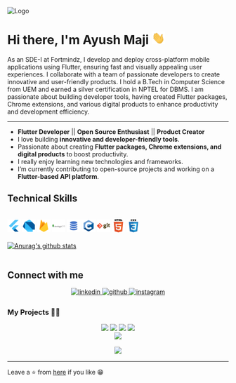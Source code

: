 ![Logo](https://github.com/AyushMaji/AyushMaji/blob/main/assets/banner.png?raw=true)


<h1 align="left">Hi there, I'm Ayush Maji  <a target="_blank" href="https://www.linkedin.com/in/ayushmaji/"></a><img src="https://raw.githubusercontent.com/AyushMaji/amicons/refs/heads/main/assets/amination/Hi.gif" width="30px"></h1></h1>

As an SDE-I at Fortmindz, I develop and deploy cross-platform mobile applications using Flutter, ensuring fast and visually appealing user experiences. I collaborate with a team of passionate developers to create innovative and user-friendly products. I hold a B.Tech in Computer Science from UEM and earned a silver certification in NPTEL for DBMS. I am passionate about building developer tools, having created Flutter packages, Chrome extensions, and various digital products to enhance productivity and development efficiency.

  ---

  
- **Flutter Developer** || **Open Source Enthusiast** || **Product Creator** <br/>  
- I love building **innovative and developer-friendly tools**. <br/>  
- Passionate about creating **Flutter packages, Chrome extensions, and digital products** to boost productivity. <br/>  
- I really enjoy learning new technologies and frameworks. <br/>  
- I’m currently contributing to open-source projects and working on a **Flutter-based API platform**. <br/>  


<h2>Technical Skills</h2>

<br />
<code><img height="30" src="https://raw.githubusercontent.com/github/explore/80688e429a7d4ef2fca1e82350fe8e3517d3494d/topics/flutter/flutter.png"></code>
<code><img height="30" src="https://raw.githubusercontent.com/github/explore/80688e429a7d4ef2fca1e82350fe8e3517d3494d/topics/dart/dart.png"></code>
<code><img height="30" src="https://raw.githubusercontent.com/github/explore/80688e429a7d4ef2fca1e82350fe8e3517d3494d/topics/firebase/firebase.png"></code>
<code><img height="30" src="https://raw.githubusercontent.com/github/explore/80688e429a7d4ef2fca1e82350fe8e3517d3494d/topics/mongodb/mongodb.png"></code>
<code><img height="30" src="https://raw.githubusercontent.com/github/explore/80688e429a7d4ef2fca1e82350fe8e3517d3494d/topics/sql/sql.png"></code>
<code><img height="30" src="https://raw.githubusercontent.com/github/explore/80688e429a7d4ef2fca1e82350fe8e3517d3494d/topics/c/c.png"></code>
<code><img height="30" src="https://raw.githubusercontent.com/github/explore/80688e429a7d4ef2fca1e82350fe8e3517d3494d/topics/git/git.png"></code>
<code><img height="30" src="https://raw.githubusercontent.com/github/explore/80688e429a7d4ef2fca1e82350fe8e3517d3494d/topics/html/html.png"></code>
<code><img height="30" src="https://raw.githubusercontent.com/github/explore/80688e429a7d4ef2fca1e82350fe8e3517d3494d/topics/css/css.png"></code>
<br />
<br />


<a href="https://github.com/AyushMaji/github-readme-stats">
  <img align="center" src="https://github-readme-stats.vercel.app/api?username=AyushMaji&theme=algolia&show_icons=true" alt="Anurag's github stats" />
</a> 
<br />
<br />

## Connect with me  
<div align="center">
 <a href="https://www.linkedin.com/in/ayushmaji/" target="_blank">
<img src=https://img.shields.io/badge/linkedin-%231E77B5.svg?&style=for-the-badge&logo=linkedin&logoColor=white alt=linkedin style="margin-bottom: 5px;" />
</a>
<a href="https://github.com/AyushMaji" target="_blank">
<img src=https://img.shields.io/badge/github-%2324292e.svg?&style=for-the-badge&logo=github&logoColor=white alt=github style="margin-bottom: 5px;" />
</a>
<a href="https://www.instagram.com/ayushmaji27/" target="_blank">
<img src=https://img.shields.io/badge/instagram-%23000000.svg?&style=for-the-badge&logo=instagram&logoColor=white alt=instagram style="margin-bottom: 5px;" />
</a>
</div>

### My Projects 👨‍💻

<div align="center">

<img src="https://github-readme-stats.vercel.app/api/pin/?username=AyushMaji&repo=weather_app&show_icons=true&theme=great-gatsby"> 
<img src="https://github-readme-stats.vercel.app/api/pin/?username=AyushMaji&repo=CourseHub&show_icons=true&theme=great-gatsby"> 
<img src="https://github-readme-stats.vercel.app/api/pin/?username=AyushMaji&repo=YtAddSkip_WebExtention&show_icons=true&theme=great-gatsby">
 <img src="https://github-readme-stats.vercel.app/api/pin/?username=AyushMaji&repo=ayushmajiCv.github.io&show_icons=true&theme=great-gatsby">
</div>
 

<div align="center">
<img src="https://img.shields.io/github/followers/AyushMaji.svg?style=social&label=Follow"></img>

<img src="https://gpvc.arturio.dev/AyushMaji"></img>
</div>

---

Leave a ⭐ from [here](https://github.com/AyushMaji/AyushMaji) if you like 😁
